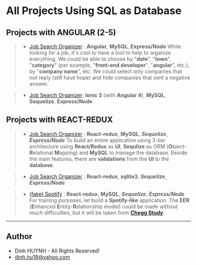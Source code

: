 # All Projects Using SQL as Database

## Projects with ANGULAR (2-5)
> * [Job Search Organizer](https://github.com/DinhLeGaulois/projects_with_sql/tree/master/angular/job_search_angular2_mysql) : **Angular**, **MySQL**, **Express/Node**
While looking for a job, it's cool to have a tool to help to organize everything. We could be able to choose by "**date**", "**town**", "**category**" (per example, "**front-end developer**", "**angular**", etc.), by "**company name**", etc. We could select only companies that not reply (still have hope) and hide companies that sent a negative answer.

> * [Job Search Organizer](https://github.com/DinhLeGaulois/projects_with_sql/tree/master/angular/job_search_ionic3): **Ionic 3** (with **Angular 4**), **MySQL**, **Sequelize**, **Express/Node**

## Projects with REACT-REDUX
> * [Job Search Organizer](https://github.com/DinhLeGaulois/projects_with_sql/tree/master/react-redux/job_search_react_redux_mysql) : **React-redux**, **MySQL**, ***Sequelize***, ***Express/Node***
To build an entire application using 3-tier architecture using **React/Redux** as **UI**, **Sequlize** as ORM (**O**bject-**R**elational **M**apping) and **MySQL** to manage the database. Beside the main features, there are **validations** from the **UI** to the **database**.

> * [Job Search Organizer](https://github.com/DinhLeGaulois/projects_with_sql/tree/master/react-redux/job_search_react_redux_sqlite) : **React-redux**, **sqlite3**, ***Sequelize***, ***Express/Node***

> * [(fake) Spotify](https://github.com/DinhLeGaulois/projects_with_sql/tree/master/react-redux/spotify_react_redux_sql_sequelize) : **React-redux**, **MySQL**, ***Sequelize***, ***Express/Node***
For training purposes, let build a **Spotify-like** application. The **EER** (**E**nhanced **E**ntity-**R**elationship model) could be made without much difficulties, but it will be taken from [**Chegg Study**](http://www.chegg.com/homework-help/questions-and-answers/design-mysql-database-support-spotify-like-media-cataloguing-application-application-catal-q19651144).

---------------

## Author
* Dinh HUYNH - All Rights Reserved!
* dinh.hu19@yahoo.com
